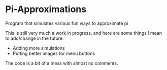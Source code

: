 # Pi-Approximations
Program that simulates various fun ways to approximate pi


This is still very much a work in progress, and here are some things I mean to add/change in the future:
- Adding more simulations
- Putting better images for menu buttons

The code is a bit of a mess with almost no comments. 
